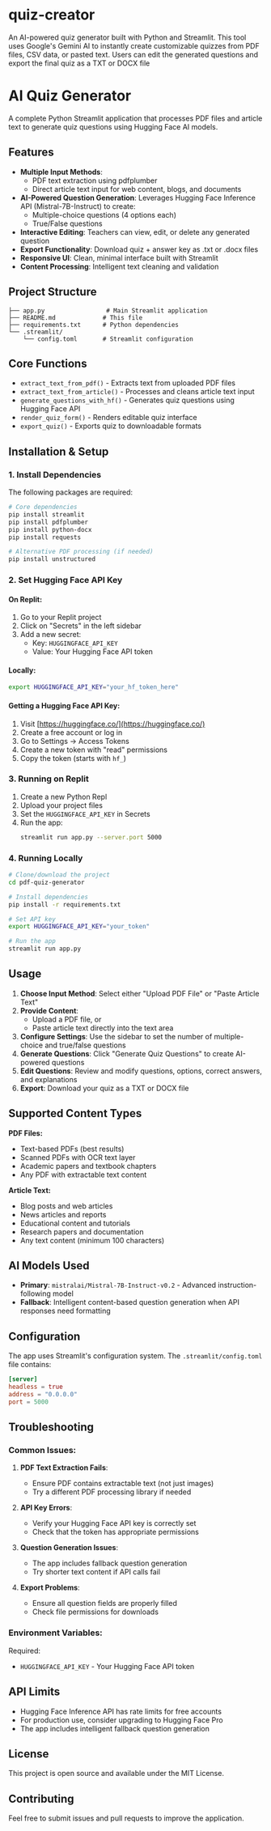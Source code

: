 # quiz-creator
An AI-powered quiz generator built with Python and Streamlit. This tool uses Google's Gemini AI to instantly create customizable quizzes from PDF files, CSV data, or pasted text. Users can edit the generated questions and export the final quiz as a TXT or DOCX file
# AI Quiz Generator

A complete Python Streamlit application that processes PDF files and article text to generate quiz questions using Hugging Face AI models.

## Features

- **Multiple Input Methods**: 
  - PDF text extraction using pdfplumber
  - Direct article text input for web content, blogs, and documents
- **AI-Powered Question Generation**: Leverages Hugging Face Inference API (Mistral-7B-Instruct) to create:
  - Multiple-choice questions (4 options each)
  - True/False questions
- **Interactive Editing**: Teachers can view, edit, or delete any generated question
- **Export Functionality**: Download quiz + answer key as .txt or .docx files
- **Responsive UI**: Clean, minimal interface built with Streamlit
- **Content Processing**: Intelligent text cleaning and validation

## Project Structure

```
├── app.py                 # Main Streamlit application
├── README.md             # This file
├── requirements.txt      # Python dependencies
└── .streamlit/
    └── config.toml       # Streamlit configuration
```

## Core Functions

- `extract_text_from_pdf()` - Extracts text from uploaded PDF files
- `extract_text_from_article()` - Processes and cleans article text input
- `generate_questions_with_hf()` - Generates quiz questions using Hugging Face API
- `render_quiz_form()` - Renders editable quiz interface
- `export_quiz()` - Exports quiz to downloadable formats

## Installation & Setup

### 1. Install Dependencies

The following packages are required:

```bash
# Core dependencies
pip install streamlit
pip install pdfplumber
pip install python-docx
pip install requests

# Alternative PDF processing (if needed)
pip install unstructured
```

### 2. Set Hugging Face API Key

#### On Replit:
1. Go to your Replit project
2. Click on "Secrets" in the left sidebar
3. Add a new secret:
   - Key: `HUGGINGFACE_API_KEY`
   - Value: Your Hugging Face API token

#### Locally:
```bash
export HUGGINGFACE_API_KEY="your_hf_token_here"
```

#### Getting a Hugging Face API Key:
1. Visit [https://huggingface.co/](https://huggingface.co/)
2. Create a free account or log in
3. Go to Settings → Access Tokens
4. Create a new token with "read" permissions
5. Copy the token (starts with `hf_`)

### 3. Running on Replit

1. Create a new Python Repl
2. Upload your project files
3. Set the `HUGGINGFACE_API_KEY` in Secrets
4. Run the app:
   ```bash
   streamlit run app.py --server.port 5000
   ```

### 4. Running Locally

```bash
# Clone/download the project
cd pdf-quiz-generator

# Install dependencies
pip install -r requirements.txt

# Set API key
export HUGGINGFACE_API_KEY="your_token"

# Run the app
streamlit run app.py
```

## Usage

1. **Choose Input Method**: Select either "Upload PDF File" or "Paste Article Text"
2. **Provide Content**: 
   - Upload a PDF file, or
   - Paste article text directly into the text area
3. **Configure Settings**: Use the sidebar to set the number of multiple-choice and true/false questions
4. **Generate Questions**: Click "Generate Quiz Questions" to create AI-powered questions
5. **Edit Questions**: Review and modify questions, options, correct answers, and explanations
6. **Export**: Download your quiz as a TXT or DOCX file

## Supported Content Types

**PDF Files:**
- Text-based PDFs (best results)
- Scanned PDFs with OCR text layer
- Academic papers and textbook chapters
- Any PDF with extractable text content

**Article Text:**
- Blog posts and web articles
- News articles and reports
- Educational content and tutorials
- Research papers and documentation
- Any text content (minimum 100 characters)

## AI Models Used

- **Primary**: `mistralai/Mistral-7B-Instruct-v0.2` - Advanced instruction-following model
- **Fallback**: Intelligent content-based question generation when API responses need formatting

## Configuration

The app uses Streamlit's configuration system. The `.streamlit/config.toml` file contains:

```toml
[server]
headless = true
address = "0.0.0.0"
port = 5000
```

## Troubleshooting

### Common Issues:

1. **PDF Text Extraction Fails**:
   - Ensure PDF contains extractable text (not just images)
   - Try a different PDF processing library if needed

2. **API Key Errors**:
   - Verify your Hugging Face API key is correctly set
   - Check that the token has appropriate permissions

3. **Question Generation Issues**:
   - The app includes fallback question generation
   - Try shorter text content if API calls fail

4. **Export Problems**:
   - Ensure all question fields are properly filled
   - Check file permissions for downloads

### Environment Variables:

Required:
- `HUGGINGFACE_API_KEY` - Your Hugging Face API token

## API Limits

- Hugging Face Inference API has rate limits for free accounts
- For production use, consider upgrading to Hugging Face Pro
- The app includes intelligent fallback question generation

## License

This project is open source and available under the MIT License.

## Contributing

Feel free to submit issues and pull requests to improve the application.
